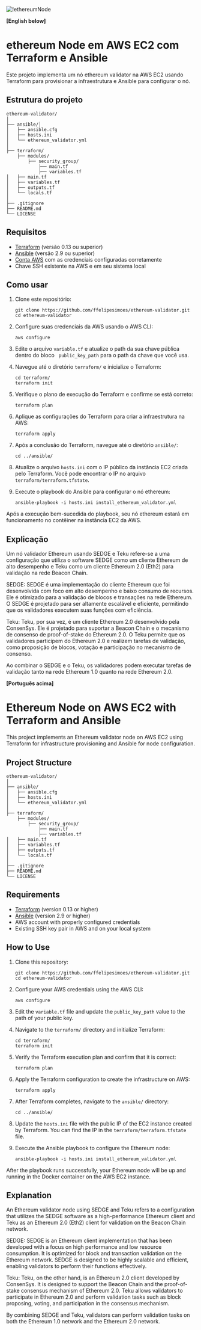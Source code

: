 ![!ethereumNode](./sedge.png)


**[English below]**

# ethereum Node em AWS EC2 com Terraform e Ansible

Este projeto implementa um nó ethereum validator na AWS EC2 usando Terraform para provisionar a infraestrutura e Ansible para configurar o nó.

## Estrutura do projeto

```
ethereum-validator/
│
├── ansible/│
│   ├── ansible.cfg
│   ├── hosts.ini
│   └── ethereum_validator.yml
│
├── terraform/
    ├── modules/
        ├── security_group/
            ├── main.tf
            ├── variables.tf
│   ├── main.tf
│   ├── variables.tf
│   ├── outputs.tf
│   └── locals.tf
│
├── .gitignore
├── README.md
└── LICENSE
```

## Requisitos

- [Terraform](https://www.terraform.io/downloads.html) (versão 0.13 ou superior)
- [Ansible](https://docs.ansible.com/ansible/latest/installation_guide/intro_installation.html) (versão 2.9 ou superior)
- [Conta AWS](https://aws.amazon.com/) com as credenciais configuradas corretamente
- Chave SSH existente na AWS e em seu sistema local

## Como usar

1. Clone este repositório:

   ```
   git clone https://github.com/ffelipesimoes/ethereum-validator.git
   cd ethereum-validator
   ```

2. Configure suas credenciais da AWS usando o AWS CLI:

   ```
   aws configure
   ```

3. Edite o arquivo `variable.tf` e atualize o path da sua chave pública dentro do bloco ` public_key_path` para o path da chave que você usa.

4. Navegue até o diretório `terraform/` e inicialize o Terraform:

   ```
   cd terraform/
   terraform init
   ```

5. Verifique o plano de execução do Terraform e confirme se está correto:

   ```
   terraform plan
   ```

6. Aplique as configurações do Terraform para criar a infraestrutura na AWS:

   ```
   terraform apply
   ```

7. Após a conclusão do Terraform, navegue até o diretório `ansible/`:

   ```
   cd ../ansible/
   ```

8. Atualize o arquivo `hosts.ini` com o IP público da instância EC2 criada pelo Terraform. Você pode encontrar o IP no arquivo `terraform/terraform.tfstate`.

9. Execute o playbook do Ansible para configurar o nó ethereum:

   ```
   ansible-playbook -i hosts.ini install_ethereum_validator.yml
   ```

Após a execução bem-sucedida do playbook, seu nó ethereum estará em funcionamento no contêiner na instância EC2 da AWS.

## Explicação

Um nó validador Ethereum usando SEDGE e Teku refere-se a uma configuração que utiliza o software SEDGE como um cliente Ethereum de alto desempenho e Teku como um cliente Ethereum 2.0 (Eth2) para validação na rede Beacon Chain.

SEDGE: SEDGE é uma implementação do cliente Ethereum que foi desenvolvida com foco em alto desempenho e baixo consumo de recursos. Ele é otimizado para a validação de blocos e transações na rede Ethereum. O SEDGE é projetado para ser altamente escalável e eficiente, permitindo que os validadores executem suas funções com eficiência.

Teku: Teku, por sua vez, é um cliente Ethereum 2.0 desenvolvido pela ConsenSys. Ele é projetado para suportar a Beacon Chain e o mecanismo de consenso de proof-of-stake do Ethereum 2.0. O Teku permite que os validadores participem do Ethereum 2.0 e realizem tarefas de validação, como proposição de blocos, votação e participação no mecanismo de consenso.

Ao combinar o SEDGE e o Teku, os validadores podem executar tarefas de validação tanto na rede Ethereum 1.0 quanto na rede Ethereum 2.0.


**[Português acima]**

# Ethereum Node on AWS EC2 with Terraform and Ansible

This project implements an Ethereum validator node on AWS EC2 using Terraform for infrastructure provisioning and Ansible for node configuration.

## Project Structure

```
ethereum-validator/
│
├── ansible/
│   ├── ansible.cfg
│   ├── hosts.ini
│   └── ethereum_validator.yml
│
├── terraform/
    ├── modules/
        ├── security_group/
            ├── main.tf
            ├── variables.tf
│   ├── main.tf
│   ├── variables.tf
│   ├── outputs.tf
│   └── locals.tf
│
├── .gitignore
├── README.md
└── LICENSE
```

## Requirements

- [Terraform](https://www.terraform.io/downloads.html) (version 0.13 or higher)
- [Ansible](https://docs.ansible.com/ansible/latest/installation_guide/intro_installation.html) (version 2.9 or higher)
- AWS account with properly configured credentials
- Existing SSH key pair in AWS and on your local system

## How to Use

1. Clone this repository:

   ```
   git clone https://github.com/ffelipesimoes/ethereum-validator.git
   cd ethereum-validator
   ```

2. Configure your AWS credentials using the AWS CLI:

   ```
   aws configure
   ```

3. Edit the `variable.tf` file and update the `public_key_path` value to the path of your public key.

4. Navigate to the `terraform/` directory and initialize Terraform:

   ```
   cd terraform/
   terraform init
   ```

5. Verify the Terraform execution plan and confirm that it is correct:

   ```
   terraform plan
   ```

6. Apply the Terraform configuration to create the infrastructure on AWS:

   ```
   terraform apply
   ```

7. After Terraform completes, navigate to the `ansible/` directory:

   ```
   cd ../ansible/
   ```

8. Update the `hosts.ini` file with the public IP of the EC2 instance created by Terraform. You can find the IP in the `terraform/terraform.tfstate` file.

9. Execute the Ansible playbook to configure the Ethereum node:

   ```
   ansible-playbook -i hosts.ini install_ethereum_validator.yml
   ```

After the playbook runs successfully, your Ethereum node will be up and running in the Docker container on the AWS EC2 instance.

## Explanation

An Ethereum validator node using SEDGE and Teku refers to a configuration that utilizes the SEDGE software as a high-performance Ethereum client and Teku as an Ethereum 2.0 (Eth2) client for validation on the Beacon Chain network.

SEDGE: SEDGE is an Ethereum client implementation that has been developed with a focus on high performance and low resource consumption. It is optimized for block and transaction validation on the Ethereum network. SEDGE is designed to be highly scalable and efficient, enabling validators to perform their functions effectively.

Teku: Teku, on the other hand, is an Ethereum 2.0 client developed by ConsenSys. It is designed to support the Beacon Chain and the proof-of-stake consensus mechanism of Ethereum 2.0. Teku allows validators to participate in Ethereum 2.0 and perform validation tasks such as block proposing, voting, and participation in the consensus mechanism.

By combining SEDGE and Teku, validators can perform validation tasks on both the Ethereum 1.0 network and the Ethereum 2.0 network.